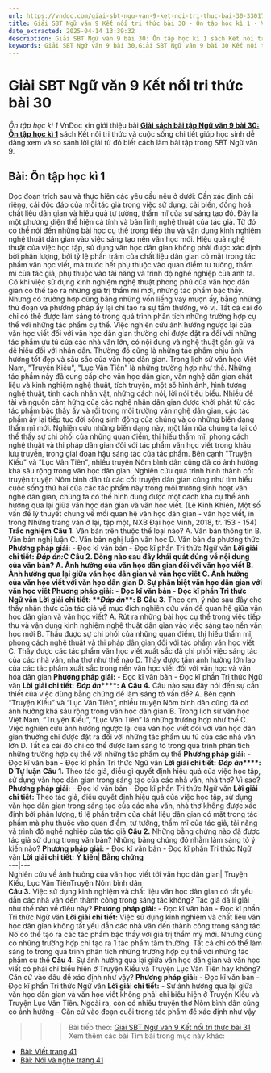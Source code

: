 ```yaml
---
url: https://vndoc.com/giai-sbt-ngu-van-9-ket-noi-tri-thuc-bai-30-330179
title: Giải SBT Ngữ văn 9 Kết nối tri thức bài 30 - Ôn tập học kì 1 - VnDoc.com
date_extracted: 2025-04-14 13:39:32
description: Giải SBT Ngữ văn 9 bài 30: Ôn tập học kì 1 sách Kết nối tri thức có đáp án chi tiết cho các bạn cùng tham khảo.
keywords: Giải SBT Ngữ văn 9 bài 30,Giải SBT Ngữ văn 9 bài 30 Kết nối tri thức,Giải sách bài tập Ngữ văn KNTT lớp 9,Ngữ văn lớp 9 Kết nối tri thức,giải bài tập ngữ văn lớp 9,bài Ôn tập học kì 1,giải SBT ngữ văn 9 KNTT trang 38
---
```


# Giải SBT Ngữ văn 9 Kết nối tri thức bài 30
 _Ôn tập học kì 1_
VnDoc xin giới thiệu bài [**Giải sách bài tập Ngữ văn 9 bài 30: Ôn tập học kì 1**](<https://vndoc.com/giai-sbt-ngu-van-9-ket-noi-tri-thuc-bai-30-330179>) sách Kết nối tri thức và cuộc sống chi tiết giúp học sinh dễ dàng xem và so sánh lời giải từ đó biết cách làm bài tập trong SBT Ngữ văn 9.
## Bài: Ôn tập học kì 1
Đọc đoạn trích sau và thực hiện các yêu cầu nêu ở dưới:
Cần xác định cái riêng, cái độc đáo của mỗi tác giả trong việc sử dụng, cải biến, đồng hoá chất liệu dân gian và hiệu quả tư tưởng, thẩm mĩ của sự sáng tạo đó. Đây là một phương diện thể hiện cá tính và bản lĩnh nghệ thuật của tác giả. Từ đó có thể nói đến những bài học cụ thể trong tiếp thu và vận dụng kinh nghiệm nghệ thuật dân gian vào việc sáng tạo nền văn học mới.
Hiệu quả nghệ thuật của việc học tập, sử dụng văn học dân gian không phải được xác định bởi phân lượng, bởi tỷ lệ phần trăm của chất liệu dân gian có mặt trong tác phẩm văn học viết, mà trước hết phụ thuộc vào quan điểm tư tưởng, thẩm mĩ của tác giả, phụ thuộc vào tài năng và trình độ nghề nghiệp của anh ta.
Có khi việc sử dụng kinh nghiệm nghệ thuật phong phú của văn học dân gian có thể tạo ra những giá trị thẩm mĩ mới, những tác phẩm bậc thầy. Nhưng có trường hợp cũng bằng những vốn liếng vay mượn ấy, bằng những thủ đoạn và phương pháp ấy lại chỉ tạo ra sự tầm thường, vô vị.
Tất cả cái đó chỉ có thể được làm sáng tỏ trong quá trình phân tích những trường hợp cụ thể với những tác phẩm cụ thể.
Việc nghiên cứu ảnh hưởng ngược lại của văn học viết đối với văn học dân gian thường chỉ được đặt ra đối với những tác phẩm ưu tú của các nhà văn lớn, có nội dung và nghệ thuật gần gũi và dễ hiểu đối với nhân dân. Thường đó cũng là những tác phẩm chịu ảnh hưởng tốt đẹp và sâu sắc của văn học dân gian. Trong lịch sử văn học Việt Nam, "Truyện Kiều", "Lục Vân Tiên" là những trường hợp như thế. Những tác phẩm này đã cung cấp cho văn học dân gian, văn nghệ dân gian chất liệu và kinh nghiệm nghệ thuật, tích truyện, một số hình ảnh, hình tượng nghệ thuật, tính cách nhân vật, những cách nói, lời nói tiêu biểu. Nhiều đề tài và nguồn cảm hứng của các nghệ nhân dân gian được khởi phát từ các tác phẩm bậc thầy ấy và rồi trong môi trường văn nghệ dân gian, các tác phẩm ấy lại tiếp tục đời sống sinh động của chúng và có những biến dạng thẩm mĩ mới. Nghiên cứu những biến dạng này, một lần nữa chúng ta lại có thể thấy sự chi phối của những quan điểm, thị hiếu thẩm mĩ, phong cách nghệ thuật và thi pháp dân gian đối với tác phẩm văn học viết trong khâu lưu truyền, trong giai đoạn hậu sáng tác của tác phẩm.
Bên cạnh "Truyện Kiều" và “Lục Vân Tiên", nhiều truyện Nôm bình dân cũng đã có ảnh hưởng khá sâu rộng trong văn học dân gian. Nghiên cứu quá trình hình thành cốt truyện truyện Nôm bình dân từ các cốt truyện dân gian cũng như tìm hiểu cuộc sống thứ hai của các tác phẩm này trong môi trường sinh hoạt văn nghệ dân gian, chúng ta có thể hình dung được một cách khá cụ thể ảnh hưởng qua lại giữa văn học dân gian và văn học viết.
\(Lê Kinh Khiên, Một số vấn đề lý thuyết chung về mối quan hệ văn học dân gian - văn học viết, in trong Những trang văn ở lại, tập một, NXB Đại học Vinh, 2018, tr. 153 - 154\)
**Trắc nghiệm**
**Câu 1.** Văn bản trên thuộc thể loại nào?
A. Văn bản thông tin
B. Văn bản nghị luận
C. Văn bản nghị luận văn học
D. Văn bản đa phương thức
**Phương pháp giải:**
\- Đọc kĩ văn bản
\- Đọc kĩ phần Tri thức Ngữ văn
**Lời giải chi tiết:**
**_Đáp án:_****C**
**Câu 2.** Dòng nào sau đây khái quát đúng về nội dung của văn bản?
A. Ảnh hưởng của văn học dân gian đối với văn học viết
B. Ảnh hưởng qua lại giữa văn học dân gian và văn học viết
C. Ảnh hưởng của văn học viết với văn học dân gian
D. Sự phân biệt văn học dân gian với văn học viết
**Phương pháp giải:**
\- Đọc kĩ văn bản
\- Đọc kĩ phần Tri thức Ngữ văn
**Lời giải chi tiết:**
**_Đáp án_****: B**
**Câu 3.** Theo em, ý nào sau đây cho thấy nhận thức của tác giả về mục đích nghiên cứu vấn đề quan hệ giữa văn học dân gian và văn học viết?
A. Rút ra những bài học cụ thể trong việc tiếp thu và vận dụng kinh nghiệm nghệ thuật dân gian vào việc sáng tạo nền văn học mới
B. Thấu được sự chi phối của những quan điểm, thị hiếu thẩm mĩ, phong cách nghệ thuật và thi pháp dân gian đối với tác phẩm văn học viết
C. Thấy được các tác phẩm văn học viết xuất sắc đã chi phối việc sáng tác của các nhà văn, nhà thơ như thế nào
D. Thấy được tầm ảnh hưởng lớn lao của các tác phẩm xuất sắc trong nền văn học viết đối với văn học và văn hóa dân gian
**Phương pháp giải:**
\- Đọc kĩ văn bản
\- Đọc kĩ phần Tri thức Ngữ văn
**Lời giải chi tiết:**
**_Đáp án_****: A**
**Câu 4.** Câu nào sau đây nói đến sự cần thiết của việc dùng bằng chứng để làm sáng tỏ vấn đề?
A. Bên cạnh “Truyện Kiều” và “Lục Vân Tiên”, nhiều truyện Nôm bình dân cũng đã có ảnh hưởng khá sâu rộng trong văn học dân gian
B. Trong lịch sử văn học Việt Nam, “Truyện Kiều”, “Lục Vân Tiên” là những trường hợp như thế
C. Việc nghiên cứu ảnh hưởng ngược lại của văn học viết đối với văn học dân gian thường chỉ được đặt ra đối với những tác phẩm ưu tú của các nhà văn lớn
D. Tất cả cái đó chỉ có thể được làm sáng tỏ trong quá trình phân tích những trường hợp cụ thể với những tác phẩm cụ thể
**Phương pháp giải:**
\- Đọc kĩ văn bản
\- Đọc kĩ phần Tri thức Ngữ văn
**Lời giải chi tiết:**
**_Đáp án_****: D**
**Tự luận**
**Câu 1.** Theo tác giả, điều gì quyết định hiệu quả của việc học tập, sử dụng văn học dân gian trong sáng tạo của các nhà văn, nhà thơ? Vì sao?
**Phương pháp giải:**
\- Đọc kĩ văn bản
\- Đọc kĩ phần Tri thức Ngữ văn
**Lời giải chi tiết:**
Theo tác giả, điều quyết định hiệu quả của việc học tập, sử dụng văn học dân gian trong sáng tạo của các nhà văn, nhà thơ không được xác định bởi phân lượng, tỉ lệ phần trăm của chất liệu dân gian có mặt trong tác phẩm mà phụ thuộc vào quan điểm, tư tưởng, thẩm mĩ của tác giả, tài năng và trình độ nghề nghiệp của tác giả
**Câu 2.** Những bằng chứng nào đã được tác giả sử dụng trong văn bản? Những bằng chứng đó nhằm làm sáng tỏ ý kiến nào?
**Phương pháp giải:**
\- Đọc kĩ văn bản
\- Đọc kĩ phần Tri thức Ngữ văn
**Lời giải chi tiết:**
**Ý kiến**| **Bằng chứng**  
---|---  
Nghiên cứu về ảnh hưởng của văn học viết tới văn học dân gian| Truyện Kiều, Lục Vân TiênTruyện Nôm bình dân  
**Câu 3.** Việc sử dụng kinh nghiệm và chất liệu văn học dân gian có tất yếu dẫn các nhà văn đến thành công trong sáng tác không? Tác giả đã lí giải như thế nào về điều này?
**Phương pháp giải:**
\- Đọc kĩ văn bản
\- Đọc kĩ phần Tri thức Ngữ văn
**Lời giải chi tiết:**
Việc sử dụng kinh nghiệm và chất liệu văn học dân gian không tất yếu dẫn các nhà văn đến thành công trong sáng tác. Nó có thể tạo ra các tác phẩm bậc thầy với giá trị thẩm mỹ mới. Nhưng cũng có những trường hợp chỉ tạo ra 1 tác phẩm tầm thường. Tất cả chỉ có thể làm sáng tỏ trong quá trình phân tích những trường hợp cụ thể với những tác phẩm cụ thể
**Câu 4.** Sự ảnh hưởng qua lại giữa văn học dân gian và văn học viết có phải chỉ biểu hiện ở Truyện Kiều và Truyện Lục Vân Tiên hay không? Căn cứ vào đâu để xác định như vậy?
**Phương pháp giải:**
\- Đọc kĩ văn bản
\- Đọc kĩ phần Tri thức Ngữ văn
**Lời giải chi tiết:**
\- Sự ảnh hưởng qua lại giữa văn học dân gian và văn học viết không phải chỉ biểu hiện ở Truyện Kiều và Truyện Lục Vân Tiên. Ngoài ra, còn có nhiều truyện thơ Nôm bình dân cũng có ảnh hưởng
\- Căn cứ vào đoạn cuối trong tác phẩm để xác định như vậy
>>> Bài tiếp theo: [Giải SBT Ngữ văn 9 Kết nối tri thức bài 31](<https://vndoc.com/giai-sbt-ngu-van-9-ket-noi-tri-thuc-bai-31-330180>)
Xem thêm các bài Tìm bài trong mục này khác:
  * [Bài: Viết trang 41](</giai-sbt-ngu-van-9-ket-noi-tri-thuc-bai-31-330180>)
  * [Bài: Nói và nghe trang 41](</giai-sbt-ngu-van-9-ket-noi-tri-thuc-bai-32-330181>)

